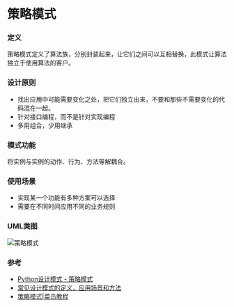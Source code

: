 # 策略模式
### 定义
策略模式定义了算法族，分别封装起来，让它们之间可以互相替换，此模式让算法独立于使用算法的客户。
### 设计原则
* 找出应用中可能需要变化之处，把它们独立出来，不要和那些不需要变化的代码混在一起。
* 针对接口编程，而不是针对实现编程
* 多用组合，少用继承
### 模式功能
将实例与实例的动作、行为、方法等解耦合。
### 使用场景
* 实现某一个功能有多种方案可以选择
* 需要在不同时间应用不同的业务规则
### UML类图
![策略模式](http://www.runoob.com/wp-content/uploads/2014/08/strategy_pattern_uml_diagram.jpg)
### 参考
* [Python设计模式 - 策略模式](http://www.isware.cn/python-design-pattern/03-strategy/)
* [常见设计模式的定义，应用场景和方法](https://www.jianshu.com/p/f3c76b695167)
* [策略模式|菜鸟教程](http://www.runoob.com/design-pattern/strategy-pattern.html)
